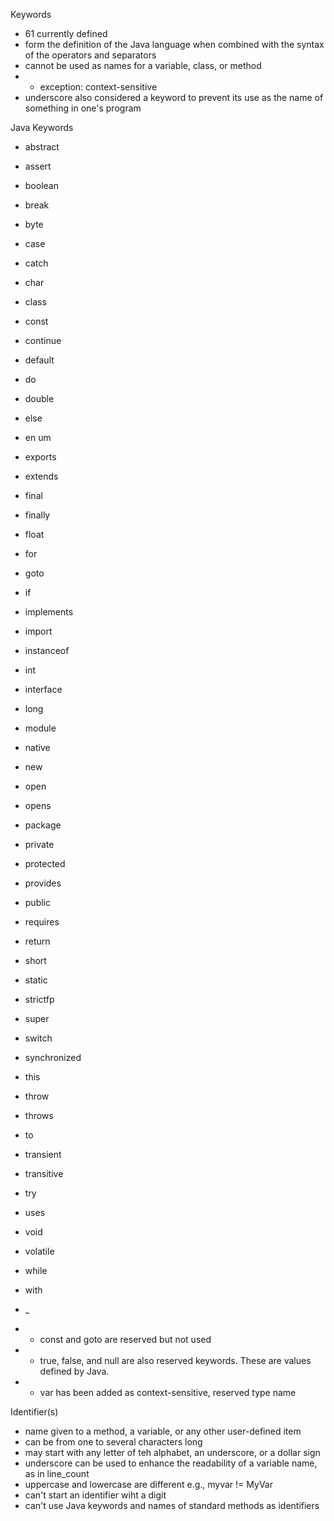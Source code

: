 Keywords

- 61 currently defined
- form the definition of the Java language when combined with the syntax of the operators and separators
- cannot be used as names for a variable, class, or method
- - exception: context-sensitive
- underscore also considered a keyword to prevent its use as the name of something in one's program

Java Keywords

- abstract
- assert
- boolean
- break
- byte
- case
- catch
- char
- class
- const
- continue
- default
- do
- double
- else
- en um
- exports
- extends
- final
- finally
- float
- for
- goto
- if
- implements
- import
- instanceof
- int
- interface
- long
- module
- native
- new
- open
- opens
- package
- private
- protected
- provides
- public
- requires
- return
- short
- static
- strictfp
- super
- switch
- synchronized
- this
- throw
- throws
- to
- transient
- transitive
- try
- uses
- void
- volatile
- while
- with
- \_

- - const and goto are reserved but not used
- - true, false, and null are also reserved keywords. These are values defined by Java.
- - var has been added as context-sensitive, reserved type name

Identifier(s)

- name given to a method, a variable, or any other user-defined item
- can be from one to several characters long
- may start with any letter of teh alphabet, an underscore, or a dollar sign
- underscore can be used to enhance the readability of a variable name, as in line_count
- uppercase and lowercase are different e.g., myvar != MyVar
- can't start an identifier wiht a digit
- can't use Java keywords and names of standard methods as identifiers
